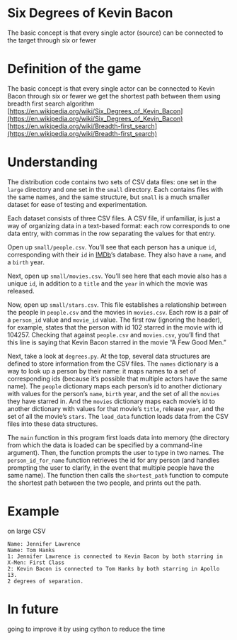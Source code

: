 # Six Degrees of Kevin Bacon

The basic concept is that every single actor (source) can be connected to the target through six or fewer


# Definition of the game

The basic concept is that every single actor can be connected to Kevin Bacon through six or fewer we get the shortest path between them using breadth first search algorithm 
[https://en.wikipedia.org/wiki/Six_Degrees_of_Kevin_Bacon](https://en.wikipedia.org/wiki/Six_Degrees_of_Kevin_Bacon)
[https://en.wikipedia.org/wiki/Breadth-first_search](https://en.wikipedia.org/wiki/Breadth-first_search)

# Understanding
The distribution code contains two sets of CSV data files: one set in the  `large`  directory and one set in the  `small`  directory. Each contains files with the same names, and the same structure, but  `small`  is a much smaller dataset for ease of testing and experimentation.

Each dataset consists of three CSV files. A CSV file, if unfamiliar, is just a way of organizing data in a text-based format: each row corresponds to one data entry, with commas in the row separating the values for that entry.

Open up  `small/people.csv`. You’ll see that each person has a unique  `id`, corresponding with their  `id`  in  [IMDb](https://www.imdb.com/)’s database. They also have a  `name`, and a  `birth`  year.

Next, open up  `small/movies.csv`. You’ll see here that each movie also has a unique  `id`, in addition to a  `title`  and the  `year`  in which the movie was released.

Now, open up  `small/stars.csv`. This file establishes a relationship between the people in  `people.csv`  and the movies in  `movies.csv`. Each row is a pair of a  `person_id`  value and  `movie_id`  value. The first row (ignoring the header), for example, states that the person with id 102 starred in the movie with id 104257. Checking that against  `people.csv`  and  `movies.csv`, you’ll find that this line is saying that Kevin Bacon starred in the movie “A Few Good Men.”

Next, take a look at  `degrees.py`. At the top, several data structures are defined to store information from the CSV files. The  `names`  dictionary is a way to look up a person by their name: it maps names to a set of corresponding ids (because it’s possible that multiple actors have the same name). The  `people`  dictionary maps each person’s id to another dictionary with values for the person’s  `name`,  `birth`  year, and the set of all the  `movies`  they have starred in. And the  `movies`  dictionary maps each movie’s id to another dictionary with values for that movie’s  `title`, release  `year`, and the set of all the movie’s  `stars`. The  `load_data`  function loads data from the CSV files into these data structures.

The  `main`  function in this program first loads data into memory (the directory from which the data is loaded can be specified by a command-line argument). Then, the function prompts the user to type in two names. The  `person_id_for_name`  function retrieves the id for any person (and handles prompting the user to clarify, in the event that multiple people have the same name). The function then calls the  `shortest_path`  function to compute the shortest path between the two people, and prints out the path.

# Example
on large CSV 
```
Name: Jennifer Lawrence
Name: Tom Hanks
1: Jennifer Lawrence is connected to Kevin Bacon by both starring in X-Men: First Class 
2: Kevin Bacon is connected to Tom Hanks by both starring in Apollo 13.
2 degrees of separation.
```
# In future 
going to improve it by using cython to reduce the time 

